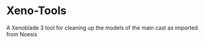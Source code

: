 # Xeno-Tools
A Xenoblade 3 tool for cleaning up the models of the main cast as imported from Noesis
